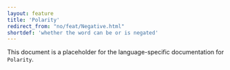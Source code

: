 ```yaml
---
layout: feature
title: 'Polarity'
redirect_from: "no/feat/Negative.html"
shortdef: 'whether the word can be or is negated'
---
```


This document is a placeholder for the language-specific documentation
for `Polarity`.
